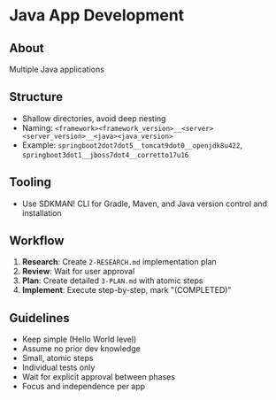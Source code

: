 # Java App Development

## About
Multiple Java applications

## Structure
- Shallow directories, avoid deep nesting
- Naming: `<framework><framework_version>__<server><server_version>__<java><java_version>`
- Example: `springboot2dot7dot5__tomcat9dot0__openjdk8u422`, `springboot3dot1__jboss7dot4__corretto17u16`

## Tooling
- Use SDKMAN! CLI for Gradle, Maven, and Java version control and installation

## Workflow
1. **Research**: Create `2-RESEARCH.md` implementation plan
2. **Review**: Wait for user approval
3. **Plan**: Create detailed `3-PLAN.md` with atomic steps
4. **Implement**: Execute step-by-step, mark "(COMPLETED)"

## Guidelines
- Keep simple (Hello World level)
- Assume no prior dev knowledge
- Small, atomic steps
- Individual tests only
- Wait for explicit approval between phases
- Focus and independence per app